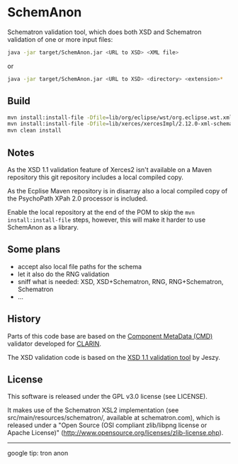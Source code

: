 SchemAnon
=========

Schematron validation tool, which does both XSD and Schematron
validation of one or more input files:

```sh
java -jar target/SchemAnon.jar <URL to XSD> <XML file>
```

or

```sh
java -jar target/SchemAnon.jar <URL to XSD> <directory> <extension>*
```

Build
-----

```sh
mvn install:install-file -Dfile=lib/org/eclipse/wst/org.eclipse.wst.xml.xpath2.processor/1.2.0/org.eclipse.wst.xml.xpath2.processor-1.2.0.jar -DgroupId=org.eclipse.wst -DartifactId=org.eclipse.wst.xml.xpath2.processor -Dversion=1.2.0 -Dpackaging=jar
mvn install:install-file -Dfile=lib/xerces/xercesImpl/2.12.0-xml-schema-1.1/xercesImpl-2.12.0-xml-schema-1.1.jar -DpomFile=lib/xerces/xercesImpl/2.12.0-xml-schema-1.1/xercesImpl-2.12.0-xml-schema-1.1.pom -DgroupId=xerces -DartifactId=xercesImpl -Dversion=2.12.0-xml-schema-1.1 -Dpackaging=jar
mvn clean install
```

Notes
-----

As the XSD 1.1 validation feature of Xerces2 isn't available on a Maven
repository this git repository includes a local compiled copy.

As the Ecplise Maven repository is in disarray also a local compiled copy
of the PsychoPath XPah 2.0 processor is included.

Enable the local repository at the end of the POM to skip the `mvn install:install-file` steps, however, this will make it harder to use SchemAnon as a library.

Some plans
----------
* accept also local file paths for the schema
* let it also do the RNG validation
* sniff what is needed: XSD, XSD+Schematron, RNG, RNG+Schematron, Schematron
* ...

History
-------
Parts of this code base are based on the [Component MetaData (CMD)](http://www.clarin.eu/cmdi/) validator
developed for [CLARIN](http://www.clarin.eu).

The XSD validation code is based on the [XSD 1.1 validation
tool](http://jeszysblog.wordpress.com/2012/09/27/free-and-open-source-xsd-1-1-validation-tool/) by Jeszy.

License
-------
This software is released under the GPL v3.0 license (see LICENSE).

It makes use of the Schematron XSL2 implementation (see src/main/resources/schematron/, available at schematron.com), which is released under a "Open Source (OSI compliant zlib/libpng license or Apache License)" (http://www.opensource.org/licenses/zlib-license.php).

---
google tip: tron anon
